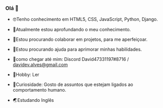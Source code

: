 ### Olá 👋

- 🤓Tenho conhecimento em HTML5, CSS, JavaScript, Python, Django.
- 🧗Atualmente estou aprofundando o meu conhecimento.
- 👫Estou procurando colaborar em projetos, para me aperfeiçoar.
- 🥷Estou procurando ajuda para aprimorar minhas habilidades. 
- 💬como chegar até mim: Discord David47331197#8716 / davidev.alves@gmail.com

- 💙Hobby: Ler
- 🧠Curiosidade: Gosto de assuntos que estejam ligados ao comportamento humano.
- 🌏Estudando Inglês
